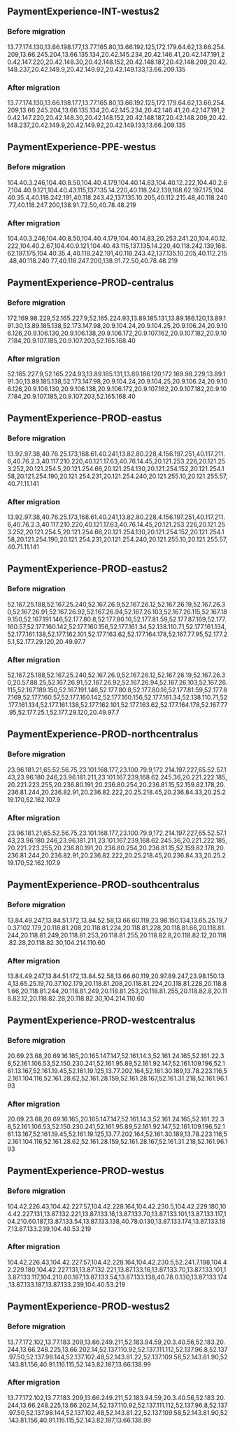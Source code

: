 ## PaymentExperience-INT-westus2
### Before migration
13.77.174.130,13.66.198.177,13.77.165.80,13.66.192.125,172.179.64.62,13.66.254.209,13.66.245.204,13.66.135.134,20.42.145.234,20.42.146.41,20.42.147.191,20.42.147.220,20.42.148.30,20.42.148.152,20.42.148.187,20.42.148.209,20.42.148.237,20.42.149.9,20.42.149.92,20.42.149.133,13.66.209.135
### After migration
13.77.174.130,13.66.198.177,13.77.165.80,13.66.192.125,172.179.64.62,13.66.254.209,13.66.245.204,13.66.135.134,20.42.145.234,20.42.146.41,20.42.147.191,20.42.147.220,20.42.148.30,20.42.148.152,20.42.148.187,20.42.148.209,20.42.148.237,20.42.149.9,20.42.149.92,20.42.149.133,13.66.209.135

## PaymentExperience-PPE-westus
### Before migration
104.40.3.246,104.40.8.50,104.40.4.179,104.40.14.83,104.40.12.222,104.40.2.67,104.40.9.121,104.40.43.115,137.135.14.220,40.118.242.139,168.62.197.175,104.40.35.4,40.118.242.191,40.118.243.42,137.135.10.205,40.112.215.48,40.118.240.77,40.118.247.200,138.91.72.50,40.78.48.219
### After migration
104.40.3.246,104.40.8.50,104.40.4.179,104.40.14.83,20.253.241.20,104.40.12.222,104.40.2.67,104.40.9.121,104.40.43.115,137.135.14.220,40.118.242.139,168.62.197.175,104.40.35.4,40.118.242.191,40.118.243.42,137.135.10.205,40.112.215.48,40.118.240.77,40.118.247.200,138.91.72.50,40.78.48.219

## PaymentExperience-PROD-centralus
### Before migration
172.169.98.229,52.165.227.9,52.165.224.93,13.89.185.131,13.89.186.120,13.89.191.30,13.89.185.138,52.173.147.98,20.9.104.24,20.9.104.25,20.9.106.24,20.9.106.126,20.9.106.130,20.9.106.138,20.9.106.172,20.9.107.162,20.9.107.182,20.9.107.184,20.9.107.185,20.9.107.203,52.165.168.40
### After migration
52.165.227.9,52.165.224.93,13.89.185.131,13.89.186.120,172.169.98.229,13.89.191.30,13.89.185.138,52.173.147.98,20.9.104.24,20.9.104.25,20.9.106.24,20.9.106.126,20.9.106.130,20.9.106.138,20.9.106.172,20.9.107.162,20.9.107.182,20.9.107.184,20.9.107.185,20.9.107.203,52.165.168.40

## PaymentExperience-PROD-eastus
### Before migration
13.92.97.38,40.76.25.173,168.61.40.241,13.82.80.228,4.156.197.251,40.117.211.6,40.76.2.3,40.117.210.220,40.121.17.63,40.76.14.45,20.121.253.226,20.121.253.252,20.121.254.5,20.121.254.66,20.121.254.130,20.121.254.152,20.121.254.158,20.121.254.190,20.121.254.231,20.121.254.240,20.121.255.10,20.121.255.57,40.71.11.141
### After migration
13.92.97.38,40.76.25.173,168.61.40.241,13.82.80.228,4.156.197.251,40.117.211.6,40.76.2.3,40.117.210.220,40.121.17.63,40.76.14.45,20.121.253.226,20.121.253.252,20.121.254.5,20.121.254.66,20.121.254.130,20.121.254.152,20.121.254.158,20.121.254.190,20.121.254.231,20.121.254.240,20.121.255.10,20.121.255.57,40.71.11.141

## PaymentExperience-PROD-eastus2
### Before migration
52.167.25.188,52.167.25.240,52.167.26.9,52.167.26.12,52.167.26.19,52.167.26.30,52.167.26.91,52.167.26.92,52.167.26.94,52.167.26.103,52.167.26.115,52.167.189.150,52.167.191.146,52.177.80.8,52.177.80.16,52.177.81.59,52.177.87.169,52.177.160.57,52.177.160.142,52.177.160.156,52.177.161.34,52.138.110.71,52.177.161.134,52.177.161.138,52.177.162.101,52.177.163.62,52.177.164.178,52.167.77.95,52.177.25.1,52.177.29.120,20.49.97.7
### After migration
52.167.25.188,52.167.25.240,52.167.26.9,52.167.26.12,52.167.26.19,52.167.26.30,20.57.88.25,52.167.26.91,52.167.26.92,52.167.26.94,52.167.26.103,52.167.26.115,52.167.189.150,52.167.191.146,52.177.80.8,52.177.80.16,52.177.81.59,52.177.87.169,52.177.160.57,52.177.160.142,52.177.160.156,52.177.161.34,52.138.110.71,52.177.161.134,52.177.161.138,52.177.162.101,52.177.163.62,52.177.164.178,52.167.77.95,52.177.25.1,52.177.29.120,20.49.97.7

## PaymentExperience-PROD-northcentralus
### Before migration
23.96.181.21,65.52.56.75,23.101.168.177,23.100.79.9,172.214.197.227,65.52.57.143,23.96.180.246,23.96.181.211,23.101.167.239,168.62.245.36,20.221.222.185,20.221.223.255,20.236.80.191,20.236.80.254,20.236.81.15,52.159.82.178,20.236.81.244,20.236.82.91,20.236.82.222,20.25.218.45,20.236.84.33,20.25.219.170,52.162.107.9
### After migration
23.96.181.21,65.52.56.75,23.101.168.177,23.100.79.9,172.214.197.227,65.52.57.143,23.96.180.246,23.96.181.211,23.101.167.239,168.62.245.36,20.221.222.185,20.221.223.255,20.236.80.191,20.236.80.254,20.236.81.15,52.159.82.178,20.236.81.244,20.236.82.91,20.236.82.222,20.25.218.45,20.236.84.33,20.25.219.170,52.162.107.9

## PaymentExperience-PROD-southcentralus
### Before migration
13.84.49.247,13.84.51.172,13.84.52.58,13.66.60.119,23.98.150.134,13.65.25.19,70.37.102.179,20.118.81.208,20.118.81.224,20.118.81.228,20.118.81.66,20.118.81.244,20.118.81.249,20.118.81.253,20.118.81.255,20.118.82.8,20.118.82.12,20.118.82.28,20.118.82.30,104.214.110.60
### After migration
13.84.49.247,13.84.51.172,13.84.52.58,13.66.60.119,20.97.89.247,23.98.150.134,13.65.25.19,70.37.102.179,20.118.81.208,20.118.81.224,20.118.81.228,20.118.81.66,20.118.81.244,20.118.81.249,20.118.81.253,20.118.81.255,20.118.82.8,20.118.82.12,20.118.82.28,20.118.82.30,104.214.110.60

## PaymentExperience-PROD-westcentralus
### Before migration
20.69.23.68,20.69.16.165,20.165.147.147,52.161.14.3,52.161.24.165,52.161.22.38,52.161.106.53,52.150.230.241,52.161.95.89,52.161.92.147,52.161.109.196,52.161.13.167,52.161.19.45,52.161.19.125,13.77.202.164,52.161.30.189,13.78.223.116,52.161.104.116,52.161.28.62,52.161.28.159,52.161.28.167,52.161.31.218,52.161.96.193
### After migration
20.69.23.68,20.69.16.165,20.165.147.147,52.161.14.3,52.161.24.165,52.161.22.38,52.161.106.53,52.150.230.241,52.161.95.89,52.161.92.147,52.161.109.196,52.161.13.167,52.161.19.45,52.161.19.125,13.77.202.164,52.161.30.189,13.78.223.116,52.161.104.116,52.161.28.62,52.161.28.159,52.161.28.167,52.161.31.218,52.161.96.193

## PaymentExperience-PROD-westus
### Before migration
104.42.226.43,104.42.227.57,104.42.228.164,104.42.230.5,104.42.229.180,104.42.227.131,13.87.132.221,13.87.133.16,13.87.133.70,13.87.133.101,13.87.133.117,104.210.60.187,13.87.133.54,13.87.133.138,40.78.0.130,13.87.133.174,13.87.133.187,13.87.133.239,104.40.53.219
### After migration
104.42.226.43,104.42.227.57,104.42.228.164,104.42.230.5,52.241.7.198,104.42.229.180,104.42.227.131,13.87.132.221,13.87.133.16,13.87.133.70,13.87.133.101,13.87.133.117,104.210.60.187,13.87.133.54,13.87.133.138,40.78.0.130,13.87.133.174,13.87.133.187,13.87.133.239,104.40.53.219

## PaymentExperience-PROD-westus2
### Before migration
13.77.172.102,13.77.183.209,13.66.249.211,52.183.94.59,20.3.40.56,52.183.20.244,13.66.248.225,13.66.202.14,52.137.110.92,52.137.111.112,52.137.96.8,52.137.97.50,52.137.98.144,52.137.102.48,52.143.81.22,52.137.109.58,52.143.81.90,52.143.81.156,40.91.116.115,52.143.82.187,13.66.138.99
### After migration
13.77.172.102,13.77.183.209,13.66.249.211,52.183.94.59,20.3.40.56,52.183.20.244,13.66.248.225,13.66.202.14,52.137.110.92,52.137.111.112,52.137.96.8,52.137.97.50,52.137.98.144,52.137.102.48,52.143.81.22,52.137.109.58,52.143.81.90,52.143.81.156,40.91.116.115,52.143.82.187,13.66.138.99